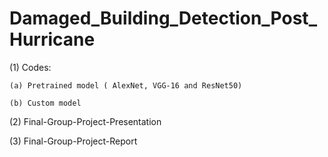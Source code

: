 # Damaged_Building_Detection_Post_Hurricane

(1) Codes:

    (a) Pretrained model ( AlexNet, VGG-16 and ResNet50)

    (b) Custom model

(2) Final-Group-Project-Presentation

(3) Final-Group-Project-Report
